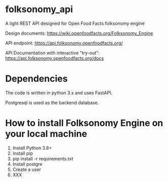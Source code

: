 # folksonomy_api
A light REST API designed for Open Food Facts folksonomy engine

Design documents: https://wiki.openfoodfacts.org/Folksonomy_Engine

API endpoint: https://api.folksonomy.openfoodfacts.org/

API Documentation with interactive "try-out": https://api.folksonomy.openfoodfacts.org/docs

# Dependencies

The code is written in python 3.x and uses FastAPI.

Postgresql is used as the backend database.

# How to install Folksonomy Engine on your local machine

1. Install Python 3.8+
2. Install pip
3. pip install -r requirements.txt
4. Install postgre
5. Create a user
6. XXX
